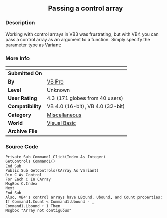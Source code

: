 ﻿<div align="center">

## Passing a control array


</div>

### Description

Working with control arrays in VB3 was frustrating, but with VB4 you can pass a control array as an argument to a function. Simply specify the parameter type as Variant:
 
### More Info
 


<span>             |<span>
---                |---
**Submitted On**   |
**By**             |[VB Pro](https://github.com/Planet-Source-Code/PSCIndex/blob/master/ByAuthor/vb-pro.md)
**Level**          |Unknown
**User Rating**    |4.3 (171 globes from 40 users)
**Compatibility**  |VB 4\.0 \(16\-bit\), VB 4\.0 \(32\-bit\)
**Category**       |[Miscellaneous](https://github.com/Planet-Source-Code/PSCIndex/blob/master/ByCategory/miscellaneous__1-1.md)
**World**          |[Visual Basic](https://github.com/Planet-Source-Code/PSCIndex/blob/master/ByWorld/visual-basic.md)
**Archive File**   |[](https://github.com/Planet-Source-Code/vb-pro-passing-a-control-array__1-103/archive/master.zip)





### Source Code

```
Private Sub Command1_Click(Index As Integer)
GetControls Command1()
End Sub
Public Sub GetControls(CArray As Variant)
Dim C As Control
For Each C In CArray
MsgBox C.Index
Next
End Sub
Also, VB4's control arrays have LBound, Ubound, and Count properties:
If Command1.Count < Command1.Ubound - _
Command1.Lbound + 1 Then _
Msgbox "Array not contiguous"
```

